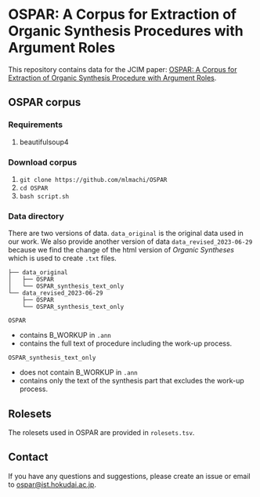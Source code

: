 # OSPAR: A Corpus for Extraction of Organic Synthesis Procedures with Argument Roles

This repository contains data for the JCIM paper: [OSPAR: A Corpus for Extraction of Organic Synthesis Procedure with Argument Roles](https://pubs.acs.org/doi/10.1021/acs.jcim.3c01449).

## OSPAR corpus

### Requirements
1. beautifulsoup4

### Download corpus
1. `git clone https://github.com/mlmachi/OSPAR`
2. `cd OSPAR`
3. `bash script.sh`

### Data directory
There are two versions of data.
`data_original` is the original data used in our work.
We also provide another version of data `data_revised_2023-06-29` because we find the change of the html version of *Organic Syntheses* which is used to create `.txt` files.

```
├── data_original
│   ├── OSPAR
│   └── OSPAR_synthesis_text_only
└── data_revised_2023-06-29
    ├── OSPAR
    └── OSPAR_synthesis_text_only
```

`OSPAR`
- contains B_WORKUP in `.ann`
- contains the full text of procedure including the work-up process.

`OSPAR_synthesis_text_only`
- does not contain B_WORKUP in `.ann`
- contains only the text of the synthesis part that excludes the work-up process.

## Rolesets
The rolesets used in OSPAR are provided in `rolesets.tsv`.

## Contact
If you have any questions and suggestions, please create an issue or email to [ospar@ist.hokudai.ac.jp](mailto:ospar@ist.hokudai.ac.jp).
